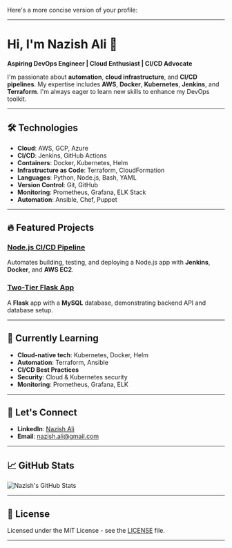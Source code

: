 Here's a more concise version of your profile:

* * * * *

Hi, I'm Nazish Ali 👋
=====================

**Aspiring DevOps Engineer | Cloud Enthusiast | CI/CD Advocate**

I'm passionate about **automation**, **cloud infrastructure**, and **CI/CD pipelines**. My expertise includes **AWS**, **Docker**, **Kubernetes**, **Jenkins**, and **Terraform**. I'm always eager to learn new skills to enhance my DevOps toolkit.

* * * * *

🛠️ Technologies
----------------

-   **Cloud**: AWS, GCP, Azure
-   **CI/CD**: Jenkins, GitHub Actions
-   **Containers**: Docker, Kubernetes, Helm
-   **Infrastructure as Code**: Terraform, CloudFormation
-   **Languages**: Python, Node.js, Bash, YAML
-   **Version Control**: Git, GitHub
-   **Monitoring**: Prometheus, Grafana, ELK Stack
-   **Automation**: Ansible, Chef, Puppet

* * * * *

🔥 Featured Projects
--------------------

### [Node.js CI/CD Pipeline](https://github.com/N176/nodejs-cicd-pipeline)

Automates building, testing, and deploying a Node.js app with **Jenkins**, **Docker**, and **AWS EC2**.

### [Two-Tier Flask App](https://github.com/N176/Two-Tier-Flaskapp)

A **Flask** app with a **MySQL** database, demonstrating backend API and database setup.

* * * * *

🌱 Currently Learning
---------------------

-   **Cloud-native tech**: Kubernetes, Docker, Helm
-   **Automation**: Terraform, Ansible
-   **CI/CD Best Practices**
-   **Security**: Cloud & Kubernetes security
-   **Monitoring**: Prometheus, Grafana, ELK

* * * * *

🤝 Let's Connect
----------------

-   **LinkedIn**: [Nazish Ali](https://www.linkedin.com/in/nazish-ali-7b09a0257)
-   **Email**: [nazish.ali@gmail.com](mailto:sayyednazish52@gmail.com)

* * * * *

📈 GitHub Stats
---------------

![Nazish's GitHub Stats](https://github-readme-stats.vercel.app/api?username=N176&show_icons=true&hide_title=true&count_private=true&hide=prs&theme=radical)

* * * * *

📜 License
----------

Licensed under the MIT License - see the [LICENSE](https://chatgpt.com/LICENSE) file.

* * * * *
